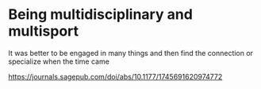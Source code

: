 # Being multidisciplinary and multisport

It was better to be engaged in many things
and then find the connection
or specialize when the time came

https://journals.sagepub.com/doi/abs/10.1177/1745691620974772